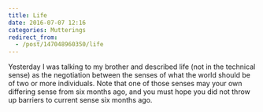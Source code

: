 ```yaml
---
title: Life
date: 2016-07-07 12:16
categories: Mutterings
redirect_from:
  - /post/147048960350/life
---
```

Yesterday I was talking to my brother and described life (not in the technical sense) as the negotiation between the senses of what the world should be of two or more individuals. Note that one of those senses may your own differing sense from six months ago, and you must hope you did not throw up barriers to current sense six months ago.
